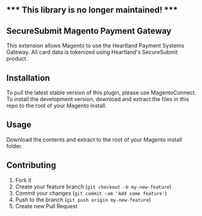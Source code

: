 ## *** This library is no longer maintained! ***

## SecureSubmit Magento Payment Gateway

This extension allows Magento to use the Heartland Payment Systems Gateway. All card data is tokenized using Heartland's SecureSubmit product.

## Installation

To pull the latest stable version of this plugin, please use MagentoConnect. To install the development version, download and extract the files in this repo to the root of your Magento install.

## Usage
Download the contents and extract to the root of your Magento install folder.

## Contributing

1. Fork it
2. Create your feature branch (`git checkout -b my-new-feature`)
3. Commit your changes (`git commit -am 'Add some feature'`)
4. Push to the branch (`git push origin my-new-feature`)
5. Create new Pull Request